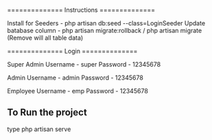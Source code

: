 ============== Instructions ==============

Install for Seeders - php artisan db:seed --class=LoginSeeder
Update batabase column - php artisan migrate:rollback / php artisan migrate (Remove will all table data)

============== Login ==============

Super Admin
Username - super
Password - 12345678

Admin
Username - admin
Password - 12345678

Employee
Username - emp
Password - 12345678

## To Run the project
type
php artisan serve
